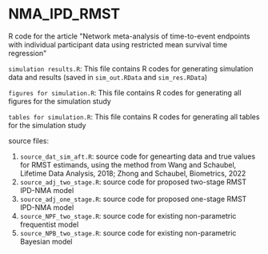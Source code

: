 # NMA_IPD_RMST
R code for the article "Network meta-analysis of time-to-event endpoints with individual participant data using restricted mean survival time regression"

`simulation results.R`: This file contains R codes for generating simulation data and results (saved in `sim_out.RData` and `sim_res.RData`)

`figures for simulation.R`: This file contains R codes for generating all figures for the simulation study

`tables for simulation.R`: This file contains R codes for generating all tables for the simulation study

source files:
1) `source_dat_sim_aft.R`: source code for genearting data and true values for RMST estimands, using the method from Wang and Schaubel, Lifetime Data Analysis, 2018; Zhong and Schaubel, Biometrics, 2022
2) `source_adj_two_stage.R`: source code for proposed two-stage RMST IPD-NMA model
3) `source_adj_one_stage.R`: source code for proposed one-stage RMST IPD-NMA model
4) `source_NPF_two_stage.R`: source code for existing non-parametric frequentist model
5) `source_NPB_two_stage.R`: source code for existing non-parametric Bayesian model


